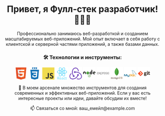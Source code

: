 <h1 align="center">Привет, я Фулл-стек разработчик! 👩‍💻🚀</h1>

<p align="center">
  Профессионально занимаюсь веб-разработкой и созданием масштабируемых веб-приложений. Мой опыт включает в себя работу с клиентской и серверной частями приложений, а также базами данных.
</p>

<h3 align="center">🛠 Технологии и инструменты:</h3>

<div align="center">
  <img src="https://github.com/devicons/devicon/blob/master/icons/html5/html5-original.svg" title="HTML5" alt="HTML" width="40" height="40"/>
  <img src="https://github.com/devicons/devicon/blob/master/icons/css3/css3-plain-wordmark.svg"  title="CSS3" alt="CSS" width="40" height="40"/>
  <img src="https://github.com/devicons/devicon/blob/master/icons/javascript/javascript-original.svg" title="JavaScript" alt="JavaScript" width="40" height="40"/>
  <img src="https://github.com/devicons/devicon/blob/master/icons/react/react-original-wordmark.svg" title="React" alt="React" width="40" height="40"/>
  <img src="https://raw.githubusercontent.com/devicons/devicon/1119b9f84c0290e0f0b38982099a2bd027a48bf1/icons/redux/redux-original.svg" title="Redux" width='40' height='40'/>
  <img src="https://github.com/devicons/devicon/blob/master/icons/nodejs/nodejs-original-wordmark.svg" title="Node.js" alt="Node.js" width="40" height="40"/>
  <img src="https://github.com/devicons/devicon/blob/master/icons/express/express-original-wordmark.svg" title="Express.js" alt="Express.js" width="40" height="40"/>
  <img src="https://github.com/devicons/devicon/blob/master/icons/mongodb/mongodb-original-wordmark.svg" title="MongoDB" alt="MongoDB" width="40" height="40"/>
  <img src="https://github.com/devicons/devicon/blob/master/icons/mysql/mysql-original-wordmark.svg" title="MySQL" alt="MySQL" width="40" height="40"/>
  <img src="https://github.com/devicons/devicon/blob/master/icons/git/git-original-wordmark.svg" title="Git" alt="Git" width="40" height="40"/>
</div>

<p align="center">
  🚀 В моем арсенале множество инструментов для создания современных и эффективных веб-приложений. Если у вас есть интересные проекты или идеи, давайте обсудим их вместе!
</p>

<p align="center">
  📫 Связаться со мной: ваш_емейл@example.com
</p>
